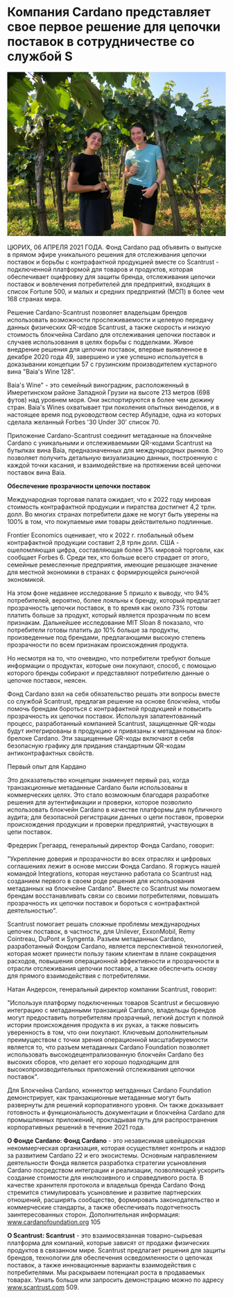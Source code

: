 # Компания Cardano представляет свое первое решение для цепочки поставок в сотрудничестве со службой S

![](.gitbook/assets/image%20%2824%29.png)

ЦЮРИХ, 06 АПРЕЛЯ 2021 ГОДА. Фонд Cardano рад объявить о выпуске в прямом эфире уникального решения для отслеживания цепочки поставок и борьбы с контрафактной продукцией вместе со Scantrust - подключенной платформой для товаров и продуктов, которая обеспечивает оцифровку для защиты бренда, отслеживания цепочки поставок и вовлечения потребителей для предприятий, входящих в список Fortune 500, и малых и средних предприятий \(МСП\) в более чем 168 странах мира.

Решение Cardano-Scantrust позволяет владельцам брендов использовать возможности прослеживаемости и целевую передачу данных физических QR-кодов Scantrust, а также скорость и низкую стоимость блокчейна Cardano для отслеживания цепочки поставок и случаев использования в целях борьбы с подделками. Живое внедрение решения для цепочки поставок, впервые выявленное в декабре 2020 года 49, завершено и уже успешно используется в доказывании концепции 57 с грузинским производителем кустарного вина "Baia's Wine 128".

Baia's Wine" - это семейный виноградник, расположенный в Имеретинском районе Западной Грузии на высоте 213 метров \(698 футов\) над уровнем моря. Они экспортируются в более чем дюжину стран. Baia's Wines охватывает три поколения опытных виноделов, и в настоящее время под руководством сестер Абуладзе, одна из которых сделала желанный Forbes '30 Under 30' список 70.

Приложение Cardano-Scantrust соединит метаданные на блокчейне Cardano с уникальными и отслеживаемыми QR-кодами Scantrust на бутылках вина Baia, предназначенных для международных рынков. Это позволяет получить детальную визуализацию данных, построенную с каждой точки касания, и взаимодействие на протяжении всей цепочки поставок вина Baia.

**Обеспечение прозрачности цепочки поставок**

Международная торговая палата ожидает, что к 2022 году мировая стоимость контрафактной продукции и пиратства достигнет 4,2 трлн. долл. Во многих странах потребители даже не могут быть уверены на 100% в том, что покупаемые ими товары действительно подлинные.

Frontier Economics оценивает, что к 2022 г. глобальный объем контрафактной продукции составит 2,8 трлн долл. США - ошеломляющая цифра, составляющая более 3% мировой торговли, как сообщает Forbes 6. Среди тех, кто больше всего страдает от этого, семейные ремесленные предприятия, имеющие решающее значение для местной экономики в странах с формирующейся рыночной экономикой.

На этом фоне недавнее исследование 5 пришло к выводу, что 94% потребителей, вероятно, более лояльны к бренду, который предлагает прозрачность цепочки поставок, в то время как около 73% готовы платить больше за продукт, который является прозрачным по всем признакам. Дальнейшее исследование MIT Sloan 8 показало, что потребители готовы платить до 10% больше за продукты, произведенные под брендами, предлагающими высокую степень прозрачности по всем признакам происхождения продукта.

Но несмотря на то, что очевидно, что потребители требуют больше информации о продуктах, которые они покупают, способ, с помощью которого бренды собирают и представляют потребителю данные о цепочке поставок, неясен.

Фонд Cardano взял на себя обязательство решать эти вопросы вместе со службой Scantrust, предлагая решение на основе блокчейна, чтобы помочь брендам бороться с контрафактной продукцией и повысить прозрачность их цепочки поставок. Используя запатентованный процесс, разработанный компанией Scantrust, защищенные QR-коды будут интегрированы в продукцию и привязаны к метаданным на блок-брелоке Cardano. Эти защищенные QR-коды включают в себя безопасную графику для придания стандартным QR-кодам антиконтрафактных свойств.

Первый опыт для Кардано 

Это доказательство концепции знаменует первый раз, когда транзакционные метаданные Cardano были использованы в коммерческих целях. Это стало возможным благодаря разработке решения для аутентификации и проверки, которое позволило использовать блокчейн Cardano в качестве платформы для публичного аудита; для безопасной регистрации данных о цепи поставок, проверки происхождения продукции и проверки предприятий, участвующих в цепи поставок.

Фредерик Грегаард, генеральный директор Фонда Cardano, говорит:

"Укрепление доверия и прозрачности во всех отраслях и цифровых соглашениях лежит в основе миссии Фонда Cardano. Я горжусь нашей командой Integrations, которая неустанно работала со Scantrust над созданием первого в своем роде решения для использования метаданных на блокчейне Cardano". Вместе со Scantrust мы помогаем брендам восстанавливать связи со своими потребителями, повышать прозрачность их цепочки поставок и бороться с контрафактной деятельностью".

Scantrust помогает решать сложные проблемы международных цепочек поставок, в частности, для Unilever, ExxonMobil, Remy Cointreau, DuPont и Syngenta. Разъем метаданных Cardano, разработанный Фондом Cardano, является перспективной технологией, которая может принести пользу таким клиентам в плане сокращения расходов, повышения операционной эффективности и прозрачности в отрасли отслеживания цепочки поставок, а также обеспечить основу для прямого взаимодействия с потребителями.

Натан Андерсон, генеральный директор компании Scantrust, говорит:

"Используя платформу подключенных товаров Scantrust и бесшовную интеграцию с метаданными транзакций Cardano, владельцы брендов могут предоставить потребителям прозрачный, легкий доступ к полной истории происхождения продукта в их руках, а также повысить уверенность в том, что они покупают. Ключевым дополнительным преимуществом с точки зрения операционной масштабируемости является то, что разъем метаданных Cardano Foundation позволяет использовать высокодецентрализованную блокчейн Cardano без высоких сборов, что делает его хорошо подходящим для высокопроизводительных приложений отслеживания цепочки поставок".

Для Блокчейна Cardano, коннектор метаданных Cardano Foundation демонстрирует, как транзакционные метаданные могут быть развернуты для решений корпоративного уровня. Он также доказывает готовность и функциональность документации и блокчейна Cardano для промышленных приложений, прокладывая путь для распространения корпоративных решений в течение 2021 года.

**О Фонде Cardano: Фонд Cardano** - это независимая швейцарская некоммерческая организация, которая осуществляет контроль и надзор за развитием Cardano 22 и его экосистемы. Основным направлением деятельности Фонда является разработка стратегии усыновления Cardano посредством интеграции и реализации, позволяющей ускорить создание стоимости для инклюзивного и справедливого роста. В качестве хранителя протокола и владельца бренда Cardano Фонд стремится стимулировать усыновление и развитие партнерских отношений, расширять сообщество, формировать законодательство и коммерческие стандарты, а также обеспечивать подотчетность заинтересованных сторон. Дополнительная информация: www.cardanofoundation.org 105

**O Scantrust: Scantrust** - это взаимосвязанная товарно-сырьевая платформа для компаний, которые зависят от продажи физических продуктов в связанном мире. Scantrust предлагает решения для защиты брендов, технологии для обеспечения осведомленности о цепочках поставок, а также инновационные варианты взаимодействия с потребителями. Мы раскрываем потенциал роста в продаваемых товарах. Узнать больше или запросить демонстрацию можно по адресу www.scantrust.com 509.



